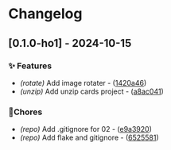 # Changelog


## [0.1.0-ho1] - 2024-10-15




### ✨ Features

- *(rotate)* Add image rotater - ([1420a46](https://github.com/Flokkq/https://github.com/orhun/git-cliff/blob/main/cliff.toml/commit/1420a469851202319615c2508ea861edd286c8ee))
- *(unzip)* Add unzip cards project - ([a8ac041](https://github.com/Flokkq/https://github.com/orhun/git-cliff/blob/main/cliff.toml/commit/a8ac0411288520fa82b449a9e33718b62ae3c534))

### 🔧Chores

- *(repo)* Add .gitignore for 02 - ([e9a3920](https://github.com/Flokkq/https://github.com/orhun/git-cliff/blob/main/cliff.toml/commit/e9a39205d94a88ae18169092a12bd5d2b820d233))
- *(repo)* Add flake and gitignore - ([6525581](https://github.com/Flokkq/https://github.com/orhun/git-cliff/blob/main/cliff.toml/commit/6525581db6a831b6c0cb952532ef4ef3bb0d6da5))
<!-- generated by git-cliff -->

